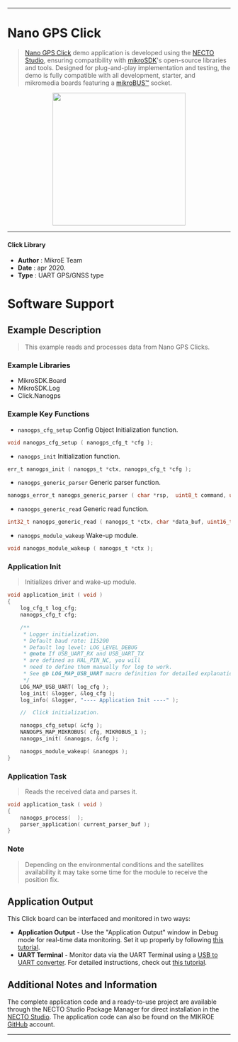 
---
# Nano GPS Click

> [Nano GPS Click](https://www.mikroe.com/?pid_product=MIKROE-1912) demo application is developed using
the [NECTO Studio](https://www.mikroe.com/necto), ensuring compatibility with [mikroSDK](https://www.mikroe.com/mikrosdk)'s
open-source libraries and tools. Designed for plug-and-play implementation and testing, the demo is fully compatible with
all development, starter, and mikromedia boards featuring a [mikroBUS&trade;](https://www.mikroe.com/mikrobus) socket.

<p align="center">
  <img src="https://www.mikroe.com/?pid_product=MIKROE-1912&image=1" height=300px>
</p>

---

#### Click Library

- **Author**        : MikroE Team
- **Date**          : apr 2020.
- **Type**          : UART GPS/GNSS type

# Software Support

## Example Description

> This example reads and processes data from Nano GPS Clicks.

### Example Libraries

- MikroSDK.Board
- MikroSDK.Log
- Click.Nanogps

### Example Key Functions

- `nanogps_cfg_setup` Config Object Initialization function. 
```c
void nanogps_cfg_setup ( nanogps_cfg_t *cfg );
``` 
 
- `nanogps_init` Initialization function. 
```c
err_t nanogps_init ( nanogps_t *ctx, nanogps_cfg_t *cfg );
```

- `nanogps_generic_parser` Generic parser function. 
```c
nanogps_error_t nanogps_generic_parser ( char *rsp,  uint8_t command, uint8_t element, char *parser_buf );
```

- `nanogps_generic_read` Generic read function. 
```c
int32_t nanogps_generic_read ( nanogps_t *ctx, char *data_buf, uint16_t max_len );
```

- `nanogps_module_wakeup` Wake-up module. 
```c
void nanogps_module_wakeup ( nanogps_t *ctx );
```

### Application Init

> Initializes driver and wake-up module.

```c
void application_init ( void )
{
    log_cfg_t log_cfg;
    nanogps_cfg_t cfg;

    /** 
     * Logger initialization.
     * Default baud rate: 115200
     * Default log level: LOG_LEVEL_DEBUG
     * @note If USB_UART_RX and USB_UART_TX 
     * are defined as HAL_PIN_NC, you will 
     * need to define them manually for log to work. 
     * See @b LOG_MAP_USB_UART macro definition for detailed explanation.
     */
    LOG_MAP_USB_UART( log_cfg );
    log_init( &logger, &log_cfg );
    log_info( &logger, "---- Application Init ----" );

    //  Click initialization.

    nanogps_cfg_setup( &cfg );
    NANOGPS_MAP_MIKROBUS( cfg, MIKROBUS_1 );
    nanogps_init( &nanogps, &cfg );

    nanogps_module_wakeup( &nanogps );
}
```

### Application Task

> Reads the received data and parses it.

```c
void application_task ( void )
{
    nanogps_process(  );
    parser_application( current_parser_buf );
}
```

### Note

> Depending on the environmental conditions and the satellites availability
> it may take some time for the module to receive the position fix.

## Application Output

This Click board can be interfaced and monitored in two ways:
- **Application Output** - Use the "Application Output" window in Debug mode for real-time data monitoring.
Set it up properly by following [this tutorial](https://www.youtube.com/watch?v=ta5yyk1Woy4).
- **UART Terminal** - Monitor data via the UART Terminal using
a [USB to UART converter](https://www.mikroe.com/click/interface/usb?interface*=uart,uart). For detailed instructions,
check out [this tutorial](https://help.mikroe.com/necto/v2/Getting%20Started/Tools/UARTTerminalTool).

## Additional Notes and Information

The complete application code and a ready-to-use project are available through the NECTO Studio Package Manager for 
direct installation in the [NECTO Studio](https://www.mikroe.com/necto). The application code can also be found on
the MIKROE [GitHub](https://github.com/MikroElektronika/mikrosdk_click_v2) account.

---
